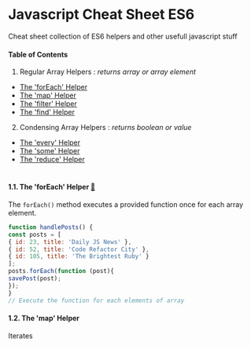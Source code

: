 # Javascript Cheat Sheet ES6

Cheat sheet collection of ES6 helpers and other usefull javascript stuff

#### Table of Contents
1. Regular Array Helpers : *returns array or array element*
* [The 'forEach' Helper](#forEach)
* [The 'map' Helper](#map)
* [The 'filter' Helper](#filter)
* [The 'find' Helper](#find)

2. Condensing Array Helpers : *returns boolean or value*
* [The 'every' Helper](#every)
* [The 'some' Helper](#some)
* [The 'reduce' Helper](#reduce)
#
#### 1.1. The 'forEach' Helper [:link:](https://developer.mozilla.org/en-US/docs/Web/JavaScript/Reference/Global_Objects/Array/forEach)
The ```forEach()``` method executes a provided function once for each array element. 
```javascript
function handlePosts() {
const posts = [
{ id: 23, title: 'Daily JS News' },
{ id: 52, title: 'Code Refactor City' },
{ id: 105, title: 'The Brightest Ruby' }
];
posts.forEach(function (post){
savePost(post);
});
}
// Execute the function for each elements of array
```
#### 1.2. The 'map' Helper
Iterates

